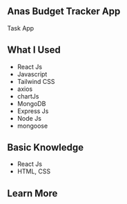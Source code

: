 

## Anas Budget Tracker App

Task App 


## What I Used
- React Js
- Javascript
- Tailwind CSS
- axios
- chartJs
- MongoDB
- Express Js
- Node Js
- mongoose

## Basic Knowledge
- React Js
- HTML, CSS

## Learn More

